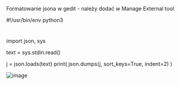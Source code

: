 Formatowanie jsona w gedit - należy dodać w Manage External tool

#!/usr/bin/env python3

# 

import json, sys

text = sys.stdin.read()
 
j = json.loads(text)
print( json.dumps(j, sort_keys=True, indent=2) )


![image](https://user-images.githubusercontent.com/2975063/181125553-99d36673-4379-4e11-be46-47dd18c1c060.png)
